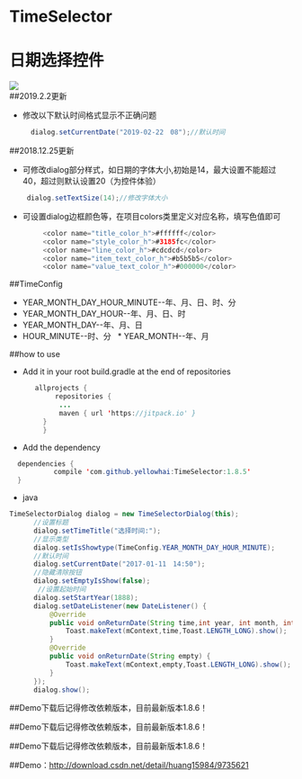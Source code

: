 
# TimeSelector
# 日期选择控件<br>
![](https://github.com/yellowhai/TimeSelector/blob/master/timeVideo.gif)  
##2019.2.2更新
  * 修改以下默认时间格式显示不正确问题
       ``` Java
         dialog.setCurrentDate("2019-02-22　08");//默认时间
       ```  
##2018.12.25更新
  
  * 可修改dialog部分样式，如日期的字体大小,初始是14，最大设置不能超过40，超过则默认设置20（为控件体验）
       ``` Java
        dialog.setTextSize(14);//修改字体大小
       ```  
  * 可设置dialog边框颜色等，在项目colors类里定义对应名称，填写色值即可
       ``` Java
            <color name="title_color_h">#ffffff</color>
            <color name="style_color_h">#3185fc</color>
            <color name="line_color_h">#cdcdcd</color>
            <color name="item_text_color_h">#b5b5b5</color>
            <color name="value_text_color_h">#000000</color>
       ```  

##TimeConfig

   * YEAR_MONTH_DAY_HOUR_MINUTE--年、月、日、时、分
   * YEAR_MONTH_DAY_HOUR--年、月、日、时
   * YEAR_MONTH_DAY--年、月、日
   * HOUR_MINUTE--时、分
   * YEAR_MONTH--年、月

##how to use

 * Add it in your root build.gradle at the end of repositories
   ``` Java
      allprojects {
           repositories {
            ...
            maven { url 'https://jitpack.io' }
        }
        }
   ```
 
 
 
 * Add the dependency
  ``` Java
    dependencies {
            compile 'com.github.yellowhai:TimeSelector:1.8.5'
    }
  ```
    
 * java
  ``` Java
  TimeSelectorDialog dialog = new TimeSelectorDialog(this);
        //设置标题
        dialog.setTimeTitle("选择时间:");
        //显示类型
        dialog.setIsShowtype(TimeConfig.YEAR_MONTH_DAY_HOUR_MINUTE);
        //默认时间
        dialog.setCurrentDate("2017-01-11　14:50");
        //隐藏清除按钮
        dialog.setEmptyIsShow(false);
         //设置起始时间
        dialog.setStartYear(1888);
        dialog.setDateListener(new DateListener() {
            @Override
            public void onReturnDate(String time,int year, int month, int day, int hour, int minute, int isShowType) {
                Toast.makeText(mContext,time,Toast.LENGTH_LONG).show();
            }
            @Override
            public void onReturnDate(String empty) {
                Toast.makeText(mContext,empty,Toast.LENGTH_LONG).show();
            }
        });
        dialog.show();
  ``` 
  
  
  ##Demo下载后记得修改依赖版本，目前最新版本1.8.6！
  
  ##Demo下载后记得修改依赖版本，目前最新版本1.8.6！
  
  ##Demo下载后记得修改依赖版本，目前最新版本1.8.6！
  
  ##Demo：http://download.csdn.net/detail/huang15984/9735621
  
